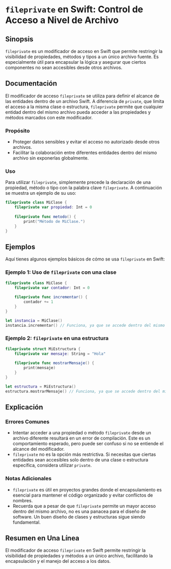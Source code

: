 <!--
Meta Description: # `fileprivate` en Swift: Control de Acceso a Nivel de Archivo ## Sinopsis `fileprivate` es un modificador de acceso en Swift que permite restringir l...
Meta Keywords: fileprivate, archivo, que, swift, acceso
-->

# `fileprivate` en Swift: Control de Acceso a Nivel de Archivo

## Sinopsis
`fileprivate` es un modificador de acceso en Swift que permite restringir la visibilidad de propiedades, métodos y tipos a un único archivo fuente. Es especialmente útil para encapsular la lógica y asegurar que ciertos componentes no sean accesibles desde otros archivos.

## Documentación
El modificador de acceso `fileprivate` se utiliza para definir el alcance de las entidades dentro de un archivo Swift. A diferencia de `private`, que limita el acceso a la misma clase o estructura, `fileprivate` permite que cualquier entidad dentro del mismo archivo pueda acceder a las propiedades y métodos marcados con este modificador.

### Propósito
- Proteger datos sensibles y evitar el acceso no autorizado desde otros archivos.
- Facilitar la colaboración entre diferentes entidades dentro del mismo archivo sin exponerlas globalmente.

### Uso
Para utilizar `fileprivate`, simplemente precede la declaración de una propiedad, método o tipo con la palabra clave `fileprivate`. A continuación se muestra un ejemplo de su uso:

```swift
fileprivate class MiClase {
    fileprivate var propiedad: Int = 0
    
    fileprivate func metodo() {
        print("Método de MiClase.")
    }
}
```

## Ejemplos
Aquí tienes algunos ejemplos básicos de cómo se usa `fileprivate` en Swift:

### Ejemplo 1: Uso de `fileprivate` con una clase
```swift
fileprivate class MiClase {
    fileprivate var contador: Int = 0
    
    fileprivate func incrementar() {
        contador += 1
    }
}

let instancia = MiClase()
instancia.incrementar() // Funciona, ya que se accede dentro del mismo archivo.
```

### Ejemplo 2: `fileprivate` en una estructura
```swift
fileprivate struct MiEstructura {
    fileprivate var mensaje: String = "Hola"
    
    fileprivate func mostrarMensaje() {
        print(mensaje)
    }
}

let estructura = MiEstructura()
estructura.mostrarMensaje() // Funciona, ya que se accede dentro del mismo archivo.
```

## Explicación
### Errores Comunes
- Intentar acceder a una propiedad o método `fileprivate` desde un archivo diferente resultará en un error de compilación. Este es un comportamiento esperado, pero puede ser confuso si no se entiende el alcance del modificador.
- `fileprivate` no es la opción más restrictiva. Si necesitas que ciertas entidades sean accesibles solo dentro de una clase o estructura específica, considera utilizar `private`.

### Notas Adicionales
- `fileprivate` es útil en proyectos grandes donde el encapsulamiento es esencial para mantener el código organizado y evitar conflictos de nombres.
- Recuerda que a pesar de que `fileprivate` permite un mayor acceso dentro del mismo archivo, no es una panacea para el diseño de software. Un buen diseño de clases y estructuras sigue siendo fundamental.

## Resumen en Una Línea
El modificador de acceso `fileprivate` en Swift permite restringir la visibilidad de propiedades y métodos a un único archivo, facilitando la encapsulación y el manejo del acceso a los datos.